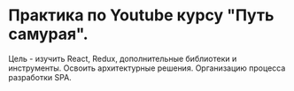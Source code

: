 # Практика по Youtube курсу "Путь самурая".

Цель - изучить React, Redux, дополнительные библиотеки и инструменты. Освоить архитектурные решения. Организацию процесса разработки SPA.
